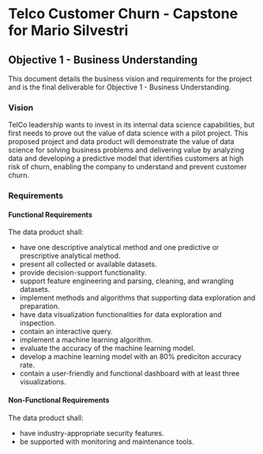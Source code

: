 # Telco Customer Churn - Capstone for Mario Silvestri

## Objective 1 - Business Understanding

This document details the business vision and requirements for the project and is the final deliverable for Objective 1 - Business Understanding.

### Vision

TelCo leadership wants to invest in its internal data science capabilities, but first needs to prove out the value of data science with a pilot project. This proposed project and data product will demonstrate the value of data science for solving business problems and delivering value by analyzing data and developing a predictive model that identifies customers at high risk of churn, enabling the company to understand and prevent customer churn.

### Requirements

#### Functional Requirements

The data product shall:
* have one descriptive analytical method and one predictive or prescriptive analytical method.
* present all collected or available datasets.
* provide decision-support functionality.
* support feature engineering and parsing, cleaning, and wrangling datasets.
* implement methods and algorithms that supporting data exploration and preparation.
* have data visualization functionalities for data exploration and inspection.
* contain an interactive query.
* implement a machine learning algorithm.
* evaluate the accuracy of the machine learning model.
* develop a machine learning model with an 80% prediciton accuracy rate.
* contain a user-friendly and functional dashboard with at least three visualizations.

#### Non-Functional Requirements

The data product shall:
* have industry-appropriate security features.
* be supported with monitoring and maintenance tools.
